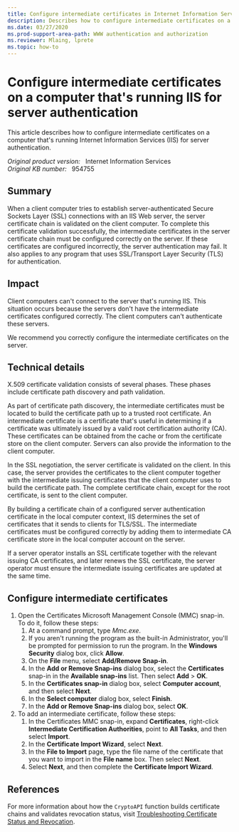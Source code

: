 ```yaml
---
title: Configure intermediate certificates in Internet Information Services
description: Describes how to configure intermediate certificates on a computer that is running Internet Information Services (IIS) for server authentication.
ms.date: 03/27/2020
ms.prod-support-area-path: WWW authentication and authorization
ms.reviewer: Mlaing, lprete
ms.topic: how-to
---
```

# Configure intermediate certificates on a computer that's running IIS for server authentication

This article describes how to configure intermediate certificates on a computer that's running Internet Information Services (IIS) for server authentication.

_Original product version:_ &nbsp; Internet Information Services  
_Original KB number:_ &nbsp; 954755

## Summary

When a client computer tries to establish server-authenticated Secure Sockets Layer (SSL) connections with an IIS Web server, the server certificate chain is validated on the client computer. To complete this certificate validation successfully, the intermediate certificates in the server certificate chain must be configured correctly on the server. If these certificates are configured incorrectly, the server authentication may fail. It also applies to any program that uses SSL/Transport Layer Security (TLS) for authentication.

## Impact

Client computers can't connect to the server that's running IIS. This situation occurs because the servers don't have the intermediate certificates configured correctly. The client computers can't authenticate these servers.

We recommend you correctly configure the intermediate certificates on the server.

## Technical details

X.509 certificate validation consists of several phases. These phases include certificate path discovery and path validation.

As part of certificate path discovery, the intermediate certificates must be located to build the certificate path up to a trusted root certificate. An intermediate certificate is a certificate that's useful in determining if a certificate was ultimately issued by a valid root certification authority (CA). These certificates can be obtained from the cache or from the certificate store on the client computer. Servers can also provide the information to the client computer.

In the SSL negotiation, the server certificate is validated on the client. In this case, the server provides the certificates to the client computer together with the intermediate issuing certificates that the client computer uses to build the certificate path. The complete certificate chain, except for the root certificate, is sent to the client computer.

By building a certificate chain of a configured server authentication certificate in the local computer context, IIS determines the set of certificates that it sends to clients for TLS/SSL. The intermediate certificates must be configured correctly by adding them to intermediate CA certificate store in the local computer account on the server.

If a server operator installs an SSL certificate together with the relevant issuing CA certificates, and later renews the SSL certificate, the server operator must ensure the intermediate issuing certificates are updated at the same time.

## Configure intermediate certificates

1. Open the Certificates Microsoft Management Console (MMC) snap-in. To do it, follow these steps:
    1. At a command prompt, type *Mmc.exe*.
    2. If you aren't running the program as the built-in Administrator, you'll be prompted for permission to run the program. In the **Windows Security** dialog box, click **Allow**.
    3. On the **File** menu, select **Add/Remove Snap-in**.
    4. In the **Add or Remove Snap-ins** dialog box, select the **Certificates** snap-in in the **Available snap-ins** list. Then select **Add** > **OK**.
    5. In the **Certificates snap-in** dialog box, select **Computer account**, and then select **Next**.
    6. In the **Select computer** dialog box, select **Finish**.
    7. In the **Add or Remove Snap-ins** dialog box, select **OK**.
2. To add an intermediate certificate, follow these steps:
    1. In the Certificates MMC snap-in, expand **Certificates**, right-click **Intermediate Certification Authorities**, point to **All Tasks**, and then select **Import**.
    2. In the **Certificate Import Wizard**, select **Next**.
    3. In the **File to Import** page, type the file name of the certificate that you want to import in the **File name** box. Then select **Next**.
    4. Select **Next**, and then complete the **Certificate Import Wizard**.

## References

For more information about how the `CryptoAPI` function builds certificate chains and validates revocation status, visit [Troubleshooting Certificate Status and Revocation](/previous-versions/tn-archive/cc700843(v=technet.10)).
